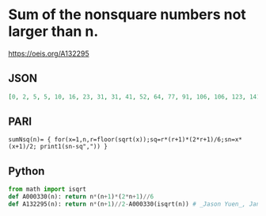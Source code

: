 # Sum of the nonsquare numbers not larger than n\.
https://oeis.org/A132295
## JSON
```JSON
[0, 2, 5, 5, 10, 16, 23, 31, 31, 41, 52, 64, 77, 91, 106, 106, 123, 141, 160, 180, 201, 223, 246, 270, 270, 296, 323, 351, 380, 410, 441, 473, 506, 540, 575, 575, 612, 650, 689, 729, 770, 812, 855, 899, 944, 990, 1037, 1085, 1085, 1135, 1186, 1238, 1291, 1345]
```
## PARI
```PARI
sumNsq(n)= { for(x=1,n,r=floor(sqrt(x));sq=r*(r+1)*(2*r+1)/6;sn=x*(x+1)/2; print1(sn-sq",")) }
```
## Python
```Python
from math import isqrt
def A000330(n): return n*(n+1)*(2*n+1)//6
def A132295(n): return n*(n+1)//2-A000330(isqrt(n)) # _Jason Yuen_, Jan 30 2024
```
